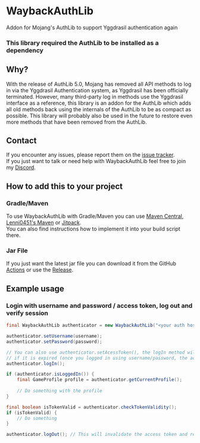 # WaybackAuthLib
Addon for Mojang's AuthLib to support Yggdrasil authentication again
### This library required the AuthLib to be installed as a dependency

## Why?
With the release of AuthLib 5.0, Mojang has removed all API methods to log in via the Yggdrasil Authentication system, as Yggdrasil has been officially terminated.
However, many third-party log in methods use the Yggdrasil interface as a reference, this library is an addon for the AuthLib which adds all old methods back using the 
internals of the AuthLib to be as compact as possible. This library will probably also be used in the future to restore even more methods that have been removed from the AuthLib.

## Contact
If you encounter any issues, please report them on the [issue tracker](https://github.com/FlorianMichael/WaybackAuthLib/issues).  
If you just want to talk or need help with WaybackAuthLib feel free to join my [Discord](https://discord.gg/BwWhCHUKDf).

## How to add this to your project
### Gradle/Maven
To use WaybackAuthLib with Gradle/Maven you can use [Maven Central](https://mvnrepository.com/artifact/de.florianmichael/WaybackAuthLib), [Lenni0451's Maven](https://maven.lenni0451.net/#/releases/de/florianmichael/WaybackAuthLib) or [Jitpack](https://jitpack.io/#FlorianMichael/WaybackAuthLib).  
You can also find instructions how to implement it into your build script there.

### Jar File
If you just want the latest jar file you can download it from the GitHub [Actions](https://github.com/FlorianMichael/WaybackAuthLib/actions) or use the [Release](https://github.com/FlorianMichael/WaybackAuthLib/releases).

## Example usage
### Login with username and password / access token, log out and verify session
```java
final WaybackAuthLib authenticator = new WaybackAuthLib("<your auth host server>", clientToken, Proxy.NO_PROXY);

authenticator.setUsername(username);
authenticator.setPassword(password);

// You can also use authenticator.setAcessToken(), the logIn method will then refresh the acess token
// if it is expired (once you logged in using username/password, the access token field will also be updated automatically)
authenticator.logIn();

if (authenticator.isLoggedIn()) {
    final GameProfile profile = authenticator.getCurrentProfile();
    
    // Do something with the profile
}

final boolean isTokenValid = authenticator.checkTokenValidity();
if (isTokenValid) {
    // Do something
}

authenticator.logOut(); // This will invalidate the access token and reset all storages
```